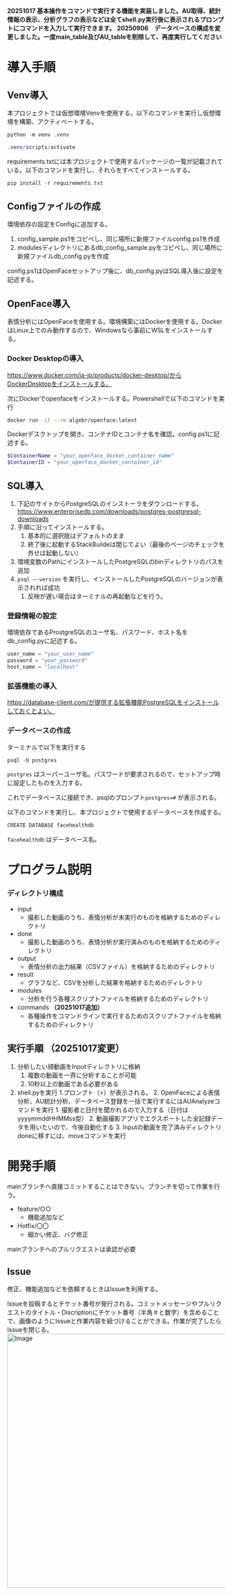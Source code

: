 **20251017 基本操作をコマンドで実行する機能を実装しました。AU取得、統計情報の表示、分析グラフの表示などは全てshell.py実行後に表示されるプロンプトにコマンドを入力して実行できます。**
**20250906　データベースの構成を変更しました。一度main_table及びAU_tableを削除して、再度実行してください**

# 導入手順

## Venv導入

本プロジェクトでは仮想環境Venvを使用する。以下のコマンドを実行し仮想環境を構築、アクティベートする。

```powershell
python -m venv .venv
```

```powershell
.venv/scripts/activate
```

requirements.txtには本プロジェクトで使用するパッケージの一覧が記載されている。以下のコマンドを実行し、それらをすべてインストールする。

```powershell
pip install -r requirements.txt
```

## Configファイルの作成

環境依存の設定をConfigに追加する。

1. config_sample.ps1をコピペし、同じ場所に新規ファイルconfig.ps1を作成
2. modulesディレクトリにあるdb_config_sample.pyをコピペし、同じ場所に新規ファイルdb_config.pyを作成

config.ps1はOpenFaceセットアップ後に、db_config.pyはSQL導入後に設定を記述する。

## OpenFace導入

表情分析にはOpenFaceを使用する。環境構築にはDockerを使用する。DockerはLinux上でのみ動作するので、Windowsなら事前にWSLをインストールする。

### Docker Desktopの導入

https://www.docker.com/ja-jp/products/docker-desktop/からDockerDesktopをインストールする。

次にDockerでopenfaceをインストールする。Powershellで以下のコマンドを実行

```bash
docker run -it --rm algebr/openface:latest
```

Dockerデスクトップを開き、コンテナIDとコンテナ名を確認。config.ps1に記述する。

```powershell
$ContainerName = "your_openface_docker_container_name"
$ContainerID = "your_openface_docker_container_id"
```

## SQL導入

1. 下記のサイトからPostgreSQLのインストーラをダウンロードする。https://www.enterprisedb.com/downloads/postgres-postgresql-downloads
2. 手順に沿ってインストールする。
    1. 基本的に選択肢はデフォルトのまま
    2. 終了後に起動するStackBuildeは閉じてよい（最後のページのチェックを外せば起動しない）
3. 環境変数のPathにインストールしたPostgreSQLのbinディレクトリのパスを追加
4. `psql —-version` を実行し、インストールしたPostgreSQLのバージョンが表示されれば成功
    1. 反映が遅い場合はターミナルの再起動などを行う。

### 登録情報の設定

環境依存であるProstgreSQLのユーザ名、パスワード、ホスト名をdb_config.pyに記述する。

```python
user_name = "your_user_name"
password = "your_password"
host_name = "localhost"
```

### 拡張機能の導入

https://database-client.com/が提供する拡張機能PostgreSQLをインストールしておくとよい。

### データベースの作成

ターミナルで以下を実行する

```powershell
psql -U postgres
```

`postgres` はスーパーユーザ名。パスワードが要求されるので、セットアップ時に設定したものを入力する。

これでデータベースに接続でき、psqlのプロンプト`postgres=#` が表示される。

以下のコマンドを実行し、本プロジェクトで使用するデータベースを作成する。

```powershell
CREATE DATABASE facehealthdb
```

`facehealthdb` はデータベース名。

# プログラム説明

### ディレクトリ構成

- input
    - 撮影した動画のうち、表情分析が未実行のものを格納するためのディレクトリ
- done
    - 撮影した動画のうち、表情分析が実行済みのものを格納するためのディレクトリ
- output
    - 表情分析の出力結果（CSVファイル）を格納するためのディレクトリ
- result
    - グラフなど、CSVを分析した結果を格納するためのディレクトリ
- modules
    - 分析を行う各種スクリプトファイルを格納するためのディレクトリ
- commands **（20251017追加）**
    - 各種操作をコマンドラインで実行するためのスクリプトファイルを格納するためのディレクトリ

## 実行手順 **（20251017変更）**

1. 分析したい顔動画をInputディレクトリに格納
    1. 複数の動画を一斉に分析することが可能
    2. 10秒以上の動画である必要がある
2. shell.pyを実行
    1.プロンプト（>）が表示される。
    2. OpenFaceによる表情分析、AU統計分析、データベース登録を一括で実行するにはAUAnalyzeコマンドを実行
        1. 撮影者と日付を聞かれるので入力する（日付はyyyymmddHHMMss型）
        2. 動画撮影アプリでエクスポートした全記録データを用いたいので、今後自動化する
    3. Inputの動画を完了済みディレクトリdoneに移すには、moveコマンドを実行

# 開発手順

mainブランチへ直接コミットすることはできない。ブランチを切って作業を行う。

- feature/○○
    - 機能追加など
- Hotfix/〇〇
    - 細かい修正、バグ修正

mainブランチへのプルリクエストは承認が必要

## Issue

修正、機能追加などを依頼するときはIssueを利用する。

Issueを投稿するとチケット番号が発行される。コミットメッセージやプルリクエストのタイトル・Discriptionにチケット番号（半角＃と数字）を含めることで、画像のようにIssueと作業内容を紐づけることができる。作業が完了したらIssueを閉じる。
<img width="893" height="587" alt="Image" src="https://github.com/user-attachments/assets/4faa8b72-ac0a-4712-af6a-9ea9da7363c2" />
